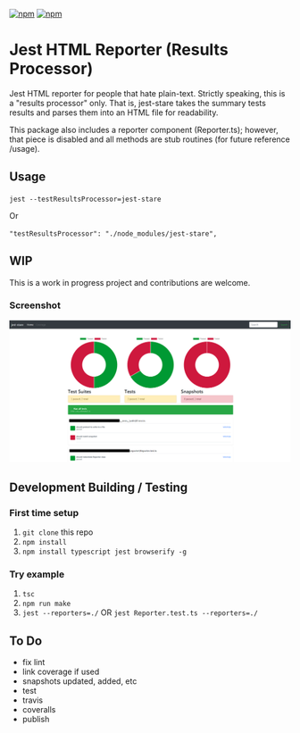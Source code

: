 [![npm](https://img.shields.io/npm/v/npm.svg?style=flat-square)](https://www.npmjs.com/package/jest-stare)
[![npm](https://img.shields.io/npm/v/npm.svg)](https://github.com/dkelosky/jest-stare)

# Jest HTML Reporter (Results Processor)
Jest HTML reporter for people that hate plain-text.  Strictly speaking, this is a
"results processor" only.  That is, jest-stare takes the summary tests results and parses 
them into an HTML file for readability. 

This package also includes a reporter component (Reporter.ts); however, that piece is disabled
and all methods are stub routines (for future reference /usage).

## Usage
`jest --testResultsProcessor=jest-stare`

Or

`"testResultsProcessor": "./node_modules/jest-stare",`

## WIP
This is a work in progress project and contributions are welcome.  

### Screenshot
![alt text](images/sample.png "Sample Report - WIP")

## Development Building / Testing

### First time setup
1. `git clone` this repo
2. `npm install`
5. `npm install typescript jest browserify -g`

### Try example
1. `tsc`
2. `npm run make`
3. `jest --reporters=./` OR `jest Reporter.test.ts --reporters=./`

##  To Do
* fix lint
* link coverage if used
* snapshots updated, added, etc
* test
* travis
* coveralls
* publish
